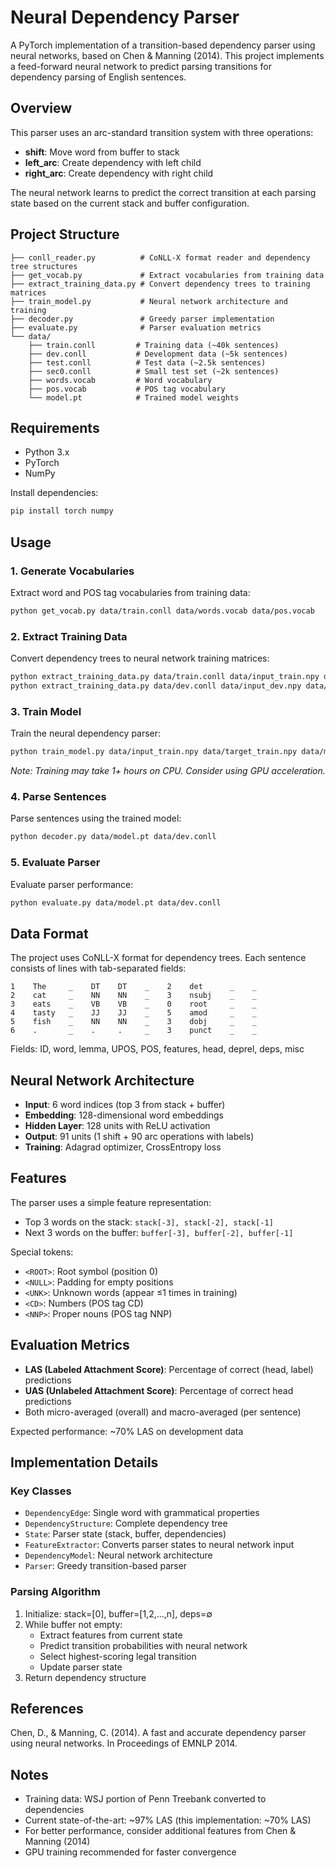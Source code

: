 # Neural Dependency Parser

A PyTorch implementation of a transition-based dependency parser using neural networks, based on Chen & Manning (2014). This project implements a feed-forward neural network to predict parsing transitions for dependency parsing of English sentences.

## Overview

This parser uses an arc-standard transition system with three operations:
- **shift**: Move word from buffer to stack
- **left_arc**: Create dependency with left child
- **right_arc**: Create dependency with right child

The neural network learns to predict the correct transition at each parsing state based on the current stack and buffer configuration.

## Project Structure

```
├── conll_reader.py          # CoNLL-X format reader and dependency tree structures
├── get_vocab.py             # Extract vocabularies from training data
├── extract_training_data.py # Convert dependency trees to training matrices
├── train_model.py           # Neural network architecture and training
├── decoder.py               # Greedy parser implementation
├── evaluate.py              # Parser evaluation metrics
└── data/
    ├── train.conll         # Training data (~40k sentences)
    ├── dev.conll           # Development data (~5k sentences)
    ├── test.conll          # Test data (~2.5k sentences)
    ├── sec0.conll          # Small test set (~2k sentences)
    ├── words.vocab         # Word vocabulary
    ├── pos.vocab           # POS tag vocabulary
    └── model.pt            # Trained model weights
```

## Requirements

- Python 3.x
- PyTorch
- NumPy

Install dependencies:
```bash
pip install torch numpy
```

## Usage

### 1. Generate Vocabularies
Extract word and POS tag vocabularies from training data:
```bash
python get_vocab.py data/train.conll data/words.vocab data/pos.vocab
```

### 2. Extract Training Data
Convert dependency trees to neural network training matrices:
```bash
python extract_training_data.py data/train.conll data/input_train.npy data/target_train.npy
python extract_training_data.py data/dev.conll data/input_dev.npy data/target_dev.npy
```

### 3. Train Model
Train the neural dependency parser:
```bash
python train_model.py data/input_train.npy data/target_train.npy data/model.pt
```
*Note: Training may take 1+ hours on CPU. Consider using GPU acceleration.*

### 4. Parse Sentences
Parse sentences using the trained model:
```bash
python decoder.py data/model.pt data/dev.conll
```

### 5. Evaluate Parser
Evaluate parser performance:
```bash
python evaluate.py data/model.pt data/dev.conll
```

## Data Format

The project uses CoNLL-X format for dependency trees. Each sentence consists of lines with tab-separated fields:

```
1    The     _    DT    DT    _    2    det      _    _
2    cat     _    NN    NN    _    3    nsubj    _    _
3    eats    _    VB    VB    _    0    root     _    _
4    tasty   _    JJ    JJ    _    5    amod     _    _
5    fish    _    NN    NN    _    3    dobj     _    _
6    .       _    .     .     _    3    punct    _    _
```

Fields: ID, word, lemma, UPOS, POS, features, head, deprel, deps, misc

## Neural Network Architecture

- **Input**: 6 word indices (top 3 from stack + buffer)
- **Embedding**: 128-dimensional word embeddings
- **Hidden Layer**: 128 units with ReLU activation
- **Output**: 91 units (1 shift + 90 arc operations with labels)
- **Training**: Adagrad optimizer, CrossEntropy loss

## Features

The parser uses a simple feature representation:
- Top 3 words on the stack: `stack[-3], stack[-2], stack[-1]`
- Next 3 words on the buffer: `buffer[-3], buffer[-2], buffer[-1]`

Special tokens:
- `<ROOT>`: Root symbol (position 0)
- `<NULL>`: Padding for empty positions
- `<UNK>`: Unknown words (appear ≤1 times in training)
- `<CD>`: Numbers (POS tag CD)
- `<NNP>`: Proper nouns (POS tag NNP)

## Evaluation Metrics

- **LAS (Labeled Attachment Score)**: Percentage of correct (head, label) predictions
- **UAS (Unlabeled Attachment Score)**: Percentage of correct head predictions
- Both micro-averaged (overall) and macro-averaged (per sentence)

Expected performance: ~70% LAS on development data

## Implementation Details

### Key Classes

- `DependencyEdge`: Single word with grammatical properties
- `DependencyStructure`: Complete dependency tree
- `State`: Parser state (stack, buffer, dependencies)
- `FeatureExtractor`: Converts parser states to neural network input
- `DependencyModel`: Neural network architecture
- `Parser`: Greedy transition-based parser

### Parsing Algorithm

1. Initialize: stack=[0], buffer=[1,2,...,n], deps=∅
2. While buffer not empty:
   - Extract features from current state
   - Predict transition probabilities with neural network
   - Select highest-scoring legal transition
   - Update parser state
3. Return dependency structure

## References

Chen, D., & Manning, C. (2014). A fast and accurate dependency parser using neural networks. In Proceedings of EMNLP 2014.

## Notes

- Training data: WSJ portion of Penn Treebank converted to dependencies
- Current state-of-the-art: ~97% LAS (this implementation: ~70% LAS)
- For better performance, consider additional features from Chen & Manning (2014)
- GPU training recommended for faster convergence

